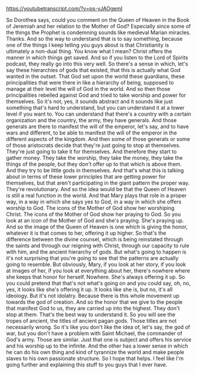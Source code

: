 https://youtubetranscript.com/?v=ps-yJAOgemI

 So Dorothea says, could you comment on the Queen of Heaven in the Book of Jeremiah and her relation to the Mother of God? Especially since some of the things the Prophet is condemning sounds like medieval Marian miracles. Thanks. And so the way to understand that is to say something, because one of the things I keep telling you guys about is that Christianity is ultimately a non-dual thing. You know what I mean? Christ offers the manner in which things get saved. And so if you listen to the Lord of Spirits podcast, they really go into this very well. So there's a sense in which, let's say these hierarchies of gods that existed, that this is actually what God wanted in the outset. That God set upon the world these guardians, these principalities that were there in like a hierarchy of being, supposed to manage at their level the will of God in the world. And so then those principalities rebelled against God and tried to take worship and power for themselves. So it's not, yes, it sounds abstract and it sounds like just something that's hard to understand, but you can understand it at a lower level if you want to. You can understand that there's a country with a certain organization and the country, the army, they have generals. And those generals are there to manifest the will of the emperor, let's say, and to have wars and different, to be able to manifest the will of the emperor in the different aspects of the kingdom. And then some of those generals or some of those aristocrats decide that they're just going to stop at themselves. They're just going to take it for themselves. And therefore they start to gather money. They take the worship, they take the money, they take the things of the people, but they don't offer up to that which is above them. And they try to be little gods in themselves. And that's what this is talking about in terms of these lower principles that are getting power for themselves, but that aren't participating in the giant pattern the proper way. They're revolutionary. And so the idea would be that the Queen of Heaven is still a real function in the world. And that Mary plays that role in a proper way, in a way in which she says yes to God, in a way in which she offers worship to God. The icons of the Mother of God show her worshiping Christ. The icons of the Mother of God show her praying to God. So you look at an icon of the Mother of God and she's praying. She's praying up. And so the image of the Queen of Heaven is one which is giving the honor, whatever it is that comes to her, offering it up higher. So that's the difference between the divine counsel, which is being reinstated through the saints and through our reigning with Christ, through our capacity to rule with him, and the ancient hierarchy of gods. But what's going to happen is it's not surprising that you're going to see that the patterns are actually going to resemble. But obviously, Mary, if you look at her story, if you look at images of her, if you look at everything about her, there's nowhere where she keeps that honor for herself. Nowhere. She's always offering it up. So you could pretend that that's not what's going on and you could say, oh, no, yes, it looks like she's offering it up. It looks like she is, but no, it's all ideology. But it's not idolatry. Because there is this whole movement up towards the god of creation. And so the honor that we give to the people that manifest God to us, they are carried up into the highest. They don't stop at them. That's the best way to understand it. So you will see the tropes of ancient, the titles of ancient pagan gods. Those titles are not necessarily wrong. So it's like you don't like the idea of, let's say, the god of war, but you don't have a problem with Saint Michael, the commander of God's army. Those are similar. Just that one is subject and offers his service and his worship up to the infinite. And the other has a lower sense in which he can do his own thing and kind of tyrannize the world and make people slaves to his own passionate structure. So I hope that helps. I feel like I'm going further and explaining this stuff to you guys that I ever have.